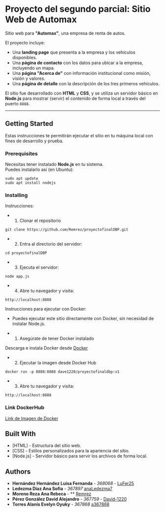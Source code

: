 # Proyecto del segundo parcial: Sitio Web de Automax

Sitio web para **"Automax"**, una empresa de renta de autos.

El proyecto incluye:

- Una **landing page** que presenta a la empresa y los vehículos disponibles.
- Una **página de contacto** con los datos para ubicar a la empresa, incluyendo un mapa.
- Una **página "Acerca de"** con información institucional como misión, visión y valores.
- Una **página de detalle** con la descripción de los tres primeros vehículos.

El sitio fue desarrollado con **HTML** y **CSS**, y se utiliza un servidor básico en **Node.js** para mostrar (servir) el contenido de forma local a través del puerto `8888`.

---
## Getting Started

Estas instrucciones te permitirán ejecutar el sitio en tu máquina local con fines de desarrollo y prueba.

### Prerequisites

Necesitas tener instalado **Node.js** en tu sistema.  
Puedes instalarlo así (en Ubuntu):

```
sudo apt update
sudo apt install nodejs 
```

### Installing

Instrucciones:

* 1. Clonar el repositorio

```
git clone https://github.com/Remrez/proyectofinalDBP.git
```

* 2. Entra al directorio del servidor:

```
cd proyectofinalDBP
```

* 3. Ejecuta el servidor:

```
node app.js
```

* 4. Abre tu navegador y visita:

```
http://localhost:8888
```
Instrucciones para ejecutar con Docker:
- Puedes ejecutar este sitio directamente con Docker, sin necesidad de instalar Node.js.

* 1. Asegúrate de tener Docker instalado


Descarga e instala Docker desde [Docker](https://www.docker.com)


* 2. Ejecutar la imagen desde Docker Hub

```
docker run -p 8888:8888 dave1220/proyectofinaldbp:v1
```

* 3. Abre tu navegador y visita:

```
http://localhost:8888
```
### Link DockerHub

[Link de Imagen de Docker](https://hub.docker.com/r/dave1220/proyectofinaldbp/tags)

## Built With

* [HTML] - Estructura del sitio web.
* [CSS] - Estilos personalizados para la apariencia del sitio.
* [Node.js] - Servidor básico para servir los archivos de forma local.

## Authors

* **Hernández Hernández Luisa Fernanda** - *368068* - [LuFer25](https://github.com/LuFer25)
* **Ledezma Diaz Ana Sofia** - *367897* [anaLedezma7](https://github.com/anaLedezma7)
* **Moreno Reza Ana Rebeca** - ** [Remrez](https://github.com/Remrez)
* **Pérez González David Alejandro** - *367759* - [David-1220](https://github.com/David-1220)
* **Torres Alanís Evelyn Oyuky** - *367868* [a367868](https://github.com/a367868)
